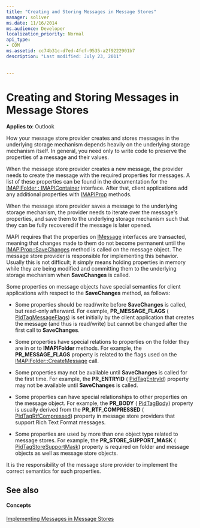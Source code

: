 ```yaml
---
title: "Creating and Storing Messages in Message Stores"
manager: soliver
ms.date: 11/16/2014
ms.audience: Developer
localization_priority: Normal
api_type:
- COM
ms.assetid: cc74b31c-d7ed-4fcf-9535-a2f9222901b7
description: "Last modified: July 23, 2011"
 
 
---
```


# Creating and Storing Messages in Message Stores

  
  
**Applies to**: Outlook 
  
How your message store provider creates and stores messages in the underlying storage mechanism depends heavily on the underlying storage mechanism itself. In general, you need only to write code to preserve the properties of a message and their values.
  
When the message store provider creates a new message, the provider needs to create the message with the required properties for messages. A list of these properties can be found in the documentation for the [IMAPIFolder : IMAPIContainer](imapifolderimapicontainer.md) interface. After that, client applications add any additional properties with [IMAPIProp](imapipropiunknown.md) methods. 
  
When the message store provider saves a message to the underlying storage mechanism, the provider needs to iterate over the message's properties, and save them to the underlying storage mechanism such that they can be fully recovered if the message is later opened.
  
MAPI requires that the properties on [IMessage](imessageimapiprop.md) interfaces are transacted, meaning that changes made to them do not become permanent until the [IMAPIProp::SaveChanges](imapiprop-savechanges.md) method is called on the message object. The message store provider is responsible for implementing this behavior. Usually this is not difficult; it simply means holding properties in memory while they are being modified and committing them to the underlying storage mechanism when **SaveChanges** is called. 
  
Some properties on message objects have special semantics for client applications with respect to the **SaveChanges** method, as follows: 
  
- Some properties should be read/write before **SaveChanges** is called, but read-only afterward. For example, **PR_MESSAGE_FLAGS** ( [PidTagMessageFlags](pidtagmessageflags-canonical-property.md)) is set initially by the client application that creates the message (and thus is read/write) but cannot be changed after the first call to **SaveChanges**.
    
- Some properties have special relations to properties on the folder they are in or to **IMAPIFolder** methods. For example, the **PR_MESSAGE_FLAGS** property is related to the flags used on the [IMAPIFolder::CreateMessage](imapifolder-createmessage.md) call. 
    
- Some properties may not be available until **SaveChanges** is called for the first time. For example, the **PR_ENTRYID** ( [PidTagEntryId](pidtagentryid-canonical-property.md)) property may not be available until **SaveChanges** is called. 
    
- Some properties can have special relationships to other properties on the message object. For example, the **PR_BODY** ( [PidTagBody](pidtagbody-canonical-property.md)) property is usually derived from the **PR_RTF_COMPRESSED** ( [PidTagRtfCompressed](pidtagrtfcompressed-canonical-property.md)) property in message store providers that support Rich Text Format messages.
    
- Some properties are used by more than one object type related to message stores. For example, the **PR_STORE_SUPPORT_MASK** ( [PidTagStoreSupportMask](pidtagstoresupportmask-canonical-property.md)) property is required on folder and message objects as well as message store objects.
    
It is the responsibility of the message store provider to implement the correct semantics for such properties.
  
## See also

#### Concepts

[Implementing Messages in Message Stores](implementing-messages-in-message-stores.md)

